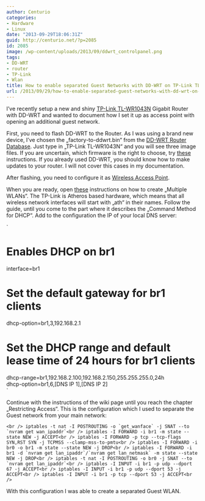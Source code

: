 ```yaml
---
author: Centurio
categories:
- Hardware
- Linux
date: "2013-09-29T18:06:31Z"
guid: http://centurio.net/?p=2085
id: 2085
image: /wp-content/uploads/2013/09/ddwrt_controlpanel.png
tags:
- DD-WRT
- router
- TP-Link
- Wlan
title: How to enable separated Guest Networks with DD-WRT on TP-Link TL-WR1043N
url: /2013/09/29/how-to-enable-separated-guest-networks-with-dd-wrt-on-tp-link-tl-wr1043n/
---
```

I&#8217;ve recently setup a new and shiny [TP-Link TL-WR1043N](http://www.amazon.de/gp/product/B002YETVTQ) Gigabit Router with DD-WRT and wanted to document how I set it up as access point with opening an additional guest network.

First, you need to flash DD-WRT to the Router. As I was using a brand new device, I&#8217;ve chosen the &#8222;factory-to-ddwrt.bin&#8220; from the [DD-WRT Router Database](http://www.dd-wrt.com/site/support/router-database). Just type in &#8222;TP-Link TL-WR1043N&#8220; and you will see three image files. If you are uncertain, which firmware is the right to choose, try [these](http://www.dd-wrt.com/wiki/index.php/Installation#Choosing_the_Correct_Firmware_-_Extremely_Important) instructions. If you already used DD-WRT, you should know how to make updates to your router. I will not cover this cases in my documentation.

After flashing, you need to configure it as [Wireless Access Point](http://www.dd-wrt.com/wiki/index.php/Wireless_Access_Point).

When you are ready, open [these](http://www.dd-wrt.com/wiki/index.php/Multiple_WLANs) instructions on how to create &#8222;Multiple WLANs&#8220;. The TP-Link is Atheros based hardware, which means that all wireless network interfaces will start with &#8222;ath&#8220; in their names. Follow the guide, until you come to the part where it describes the &#8222;Command Method for DHCP&#8220;. Add to the configuration the IP of your local DNS server:

`<br />
# Enables DHCP on br1<br />
interface=br1<br />
# Set the default gateway for br1 clients<br />
dhcp-option=br1,3,192.168.2.1<br />
# Set the DHCP range and default lease time of 24 hours for br1 clients<br />
dhcp-range=br1,192.168.2.100,192.168.2.150,255.255.255.0,24h<br />
dhcp-option=br1,6,[DNS IP 1],[DNS IP 2]<br />
` 

Continue with the instructions of the wiki page until you reach the chapter &#8222;Restricting Access&#8220;. This is the configuration which I used to separate the Guest network from your main network:

``<br />
iptables -t nat -I POSTROUTING -o `get_wanface` -j SNAT --to `nvram get wan_ipaddr`<br />
iptables -I FORWARD -i br1 -m state --state NEW -j ACCEPT<br />
iptables -I FORWARD -p tcp --tcp-flags SYN,RST SYN -j TCPMSS --clamp-mss-to-pmtu<br />
iptables -I FORWARD -i br0 -o br1 -m state --state NEW -j DROP<br />
iptables -I FORWARD -i br1 -d `nvram get lan_ipaddr`/`nvram get lan_netmask` -m state --state NEW -j DROP<br />
iptables -t nat -I POSTROUTING -o br0 -j SNAT --to `nvram get lan_ipaddr`<br />
iptables -I INPUT -i br1 -p udp --dport 67 -j ACCEPT<br />
iptables -I INPUT -i br1 -p udp --dport 53 -j ACCEPT<br />
iptables -I INPUT -i br1 -p tcp --dport 53 -j ACCEPT<br />
`` 

With this configuration I was able to create a separated Guest WLAN.